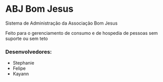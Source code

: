 # ABJ Bom Jesus
Sistema de Administração da Associação Bom Jesus

Feito para o gerenciamento de consumo e de hospedia de pessoas sem suporte ou sem teto

### Desenvolvedores:
- Stephanie
- Felipe
- Kayann
